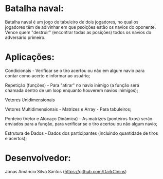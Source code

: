# Batalha naval:

Batalha naval é um jogo de tabuleiro de dois jogadores, no qual os jogadores têm de adivinhar em que psoições estão os
navios do oponente. Vence quem "destruir" (encontrar todas as posições) todos os navios do adversário primeiro.

# Aplicações:

Condicionais - Verificar se o tiro acertou ou não em algum navio para contar como acerto e informar ao usuário;

Repetição (funções) - Para "atirar" no navio inimigo (a função será chamada dentro de um loop enquanto houverem navios inimigos);

Vetores Unidimensionais

Vetores Multidimensionais - Matrizes e Array - Para tabuleiros;

Ponteiro (Vetor e Alocaço Dinâmica) - As matrizes (ponteiros fixos) serão enviados para a função, para verificar se o tiro acertou ou não algum navio;

Estrutura de Dados - Dados dos participantes (incluindo quantidade de tiros e acertos);

# Desenvolvedor:

Jonas Amâncio Silva Santos (https://github.com/DarkCinins)
